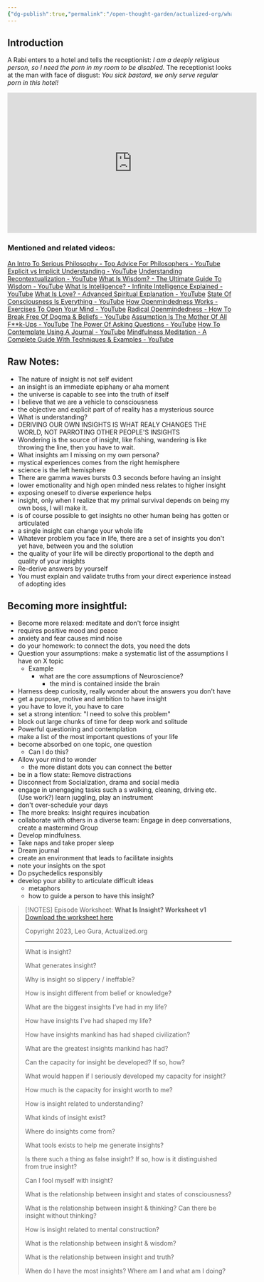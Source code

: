 ```yaml
---
{"dg-publish":true,"permalink":"/open-thought-garden/actualized-org/what-is-insight-how-to-become-more-insightful/","created":"","updated":""}
---
```


## Introduction
A Rabi enters to a hotel and tells the receptionist:
	*I am a deeply religious person, so I need the porn in my room to be disabled.*
The receptionist looks at the man with face of disgust:
	*You sick bastard, we only serve regular porn in this hotel!*

<iframe width="560" height="315" src="https://www.youtube.com/embed/7rQWWfHsgTU" title="YouTube video player" frameborder="0" allow="accelerometer; autoplay; clipboard-write; encrypted-media; gyroscope; picture-in-picture; web-share" allowfullscreen></iframe>

### Mentioned and related videos:
[An Intro To Serious Philosophy - Top Advice For Philosophers - YouTube](https://www.youtube.com/watch?v=InmNW96qcUk&t=5704s&pp=ygUtYWN0dWFsaXplZC5vcmcgQW4gSW50cm8gdG8gc2VyaW91cyBQaGlsb3NvcGh5) 
[Explicit vs Implicit Understanding - YouTube](https://www.youtube.com/watch?v=Y9d0tOpL8ZU&pp=ygUxYWN0dWFsaXplZC5vcmcgSW1wbGljaXQgdnMgRXhwbGljaXQgdW5kZXJzdGFuZGluZw%3D%3D) 
[Understanding Recontextualization - YouTube](https://www.youtube.com/watch?v=eR-1lvp82zY&t=6s&pp=ygUwYWN0dWFsaXplZC5vcmcgVW5kZXJzdGFuZGluZyBSZWNvbnRleHR1YWxpemF0aW9u) 
[What Is Wisdom? - The Ultimate Guide To Wisdom - YouTube](https://www.youtube.com/watch?v=FgS4l1heQTc&t=63s&pp=ygUdYWN0dWFsaXplZC5vcmcgd2hhdCBpcyB3aXNkb20%3D) 
[What Is Intelligence? - Infinite Intelligence Explained - YouTube](https://www.youtube.com/watch?v=bQSUu2CRRBE&t=91s&pp=ygUiYWN0dWFsaXplZC5vcmcgd2hhdCBpc2ludGVsbGlnZW5jZQ%3D%3D) 
[What Is Love? - Advanced Spiritual Explanation - YouTube](https://www.youtube.com/watch?v=XdbcsRxDQvM&t=38s&pp=ygUbYWN0dWFsaXplZC5vcmcgd2hhdCBpcyBsb3Zl) 
[State Of Consciousness Is Everything - YouTube](https://www.youtube.com/watch?v=2u5M6tDc5TE&t=262s&pp=ygU0YWN0dWFsaXplZC5vcmcgRXZlcnl0aGluZyBpcyBhIGZlYXQgb2YgY29uc2Npb3VzbmVzcw%3D%3D) 
[How Openmindedness Works - Exercises To Open Your Mind - YouTube](https://www.youtube.com/watch?v=cNTmVAZIUB0&t=989s&pp=ygUmYWN0dWFsaXplZC5vcmcgcmFkaWNhbCBvcGVuIE1pbmRlZG5lc3M%3D) 
[Radical Openmindedness - How To Break Free Of Dogma & Beliefs - YouTube](https://www.youtube.com/watch?v=jTK3kO0MopM&t=1s&pp=ygUmYWN0dWFsaXplZC5vcmcgcmFkaWNhbCBvcGVuIE1pbmRlZG5lc3M%3D) 
[Assumption Is The Mother Of All F\*\*k-Ups - YouTube](https://www.youtube.com/watch?v=hPOr4HU_IhY&t=2332s&pp=ygU3YWN0dWFsaXplZC5vcmcgQXNzdW1wdGlvbiBpcyB0aGUgbW90aGVyIG9mIGFsbCBGdWNrLXVwcw%3D%3D) 
[The Power Of Asking Questions - YouTube](https://www.youtube.com/watch?v=42kY07F5pTs&t=548s&pp=ygUsYWN0dWFsaXplZC5vcmcgdGhlIHBvd2VyIG9mIGFza2luZyBxdWVzdGlvbnM%3D) 
[How To Contemplate Using A Journal - YouTube](https://www.youtube.com/watch?v=PineU9ZZvSc&t=294s&pp=ygUhYWN0dWFsaXplZC5vcmcgaG93IHRvIGNvbnRlbXBsYXRl) 
[Mindfulness Meditation - A Complete Guide With Techniques & Examples - YouTube](https://www.youtube.com/watch?v=wPUWdhHDKS4&pp=ygUlYWN0dWFsaXplZC5vcmcgTWluZGZ1bG5lc3MgbWVkaXRhdGlvbg%3D%3D) 



## Raw Notes:
- The nature of insight is not self evident
- an insight is an immediate epiphany or aha moment
- the universe is capable to see into the truth of itself
- I believe that we are a vehicle to consciousness
- the objective and explicit part of of reality has a mysterious source
- What is understanding?
- DERIVING OUR OWN INSIGHTS IS WHAT REALY CHANGES THE WORLD, NOT PARROTING OTHER PEOPLE'S INSIGHTS
- Wondering is the source of insight, like fishing, wandering is like throwing the line, then you have to wait.
- What insights am I missing on my own persona?
- mystical experiences comes from the right hemisphere
- science is the left hemisphere
- There are gamma waves bursts 0.3 seconds before having an insight
- lower emotionality and high open minded ness relates to higher insight
- exposing oneself to diverse experience helps
- insight, only when I realize that my primal survival depends on being my own boss, I will make it.
- is of course possible to get insights no other human being has gotten or articulated
- a single insight can change your whole life
- Whatever problem you face in life, there are a set of insights you don't yet have, between you and the solution
- the quality of your life will be directly proportional to the depth and quality of your insights
- Re-derive answers by yourself
- You must explain and validate truths from your direct experience instead of adopting ides 


## Becoming more insightful:
- Become more relaxed: meditate and don't force insight
- requires positive mood and peace
- anxiety and fear causes mind noise
- do your homework: to connect the dots, you need the dots
- Question your assumptions: make a systematic list of the assumptions I have on X topic
	- Example
		- what are the core assumptions of Neuroscience?
			- the mind is contained inside the brain
- Harness deep curiosity, really wonder about the answers you don't have
- get a purpose, motive and ambition to have insight
- you have to love it, you have to care
- set a strong intention: "I need to solve this problem"
- block out large chunks of time for deep work and solitude
- Powerful questioning and contemplation
- make a list of the most important questions of your life
- become absorbed on one topic, one question
	- Can I do this?
- Allow your mind to wonder
	- the more distant dots you can connect the better
- be in a flow state: Remove distractions
- Disconnect from Socialization, drama and social media
- engage in unengaging tasks such a s walking, cleaning, driving etc. (Use work?) learn juggling, play an instrument
- don't over-schedule your days
- The more breaks: Insight requires incubation
- collaborate with others in a diverse team: Engage in deep conversations, create a mastermind Group
- Develop mindfulness.
- Take naps and take proper sleep
- Dream journal
- create an environment that leads to facilitate insights
- note your insights on the spot
- Do psychedelics responsibly
- develop your ability to articulate difficult ideas
	- metaphors
	- how to guide a person to have this insight?



>[!NOTES] Episode Worksheet:
>**What Is Insight? Worksheet v1** [Download the worksheet here](https://www.actualized.org/downloads/what-is-insight-worksheet.pdf)
>
>Copyright 2023, Leo Gura, Actualized.org
>
>- - - - - - - - - - - - - - - - - - - - - - - - - - - - - - - - - - - - - - - - - -
>
>What is insight?
>
>What generates insight?
>
>Why is insight so slippery / ineffable?
>
>How is insight different from belief or knowledge?
>
>What are the biggest insights I’ve had in my life?
>
>How have insights I’ve had shaped my life?
>
>How have insights mankind has had shaped civilization?
>
>What are the greatest insights mankind has had?
>
>Can the capacity for insight be developed? If so, how?
>
>What would happen if I seriously developed my capacity for insight?
>
>How much is the capacity for insight worth to me?
>
>How is insight related to understanding?
>
>What kinds of insight exist?
>
>Where do insights come from?
>
>What tools exists to help me generate insights?
>
>Is there such a thing as false insight? If so, how is it distinguished from true insight?
>
>Can I fool myself with insight?
>
>What is the relationship between insight and states of consciousness?
>
>What is the relationship between insight & thinking? Can there be insight without thinking?
>
>How is insight related to mental construction?
>
>What is the relationship between insight & wisdom?
>
>What is the relationship between insight and truth?
>
>When do I have the most insights? Where am I and what am I doing?